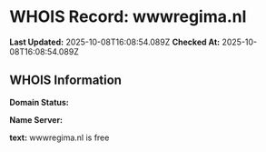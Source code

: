 # WHOIS Record: wwwregima.nl

**Last Updated:** 2025-10-08T16:08:54.089Z
**Checked At:** 2025-10-08T16:08:54.089Z

## WHOIS Information

**Domain Status:** 

**Name Server:** 

**text:** wwwregima.nl is free

